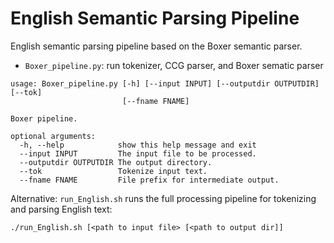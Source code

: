 # English Semantic Parsing Pipeline

English semantic parsing pipeline based on the Boxer semantic parser.

- `Boxer_pipeline.py`: run tokenizer, CCG parser, and Boxer sematic parser

```
usage: Boxer_pipeline.py [-h] [--input INPUT] [--outputdir OUTPUTDIR] [--tok]
                         [--fname FNAME]

Boxer pipeline.

optional arguments:
  -h, --help            show this help message and exit
  --input INPUT         The input file to be processed.
  --outputdir OUTPUTDIR The output directory.
  --tok                 Tokenize input text.
  --fname FNAME         File prefix for intermediate output.

```

Alternative: `run_English.sh` runs the full processing pipeline for
tokenizing and parsing English text:

```
./run_English.sh [<path to input file> [<path to output dir]]
```
